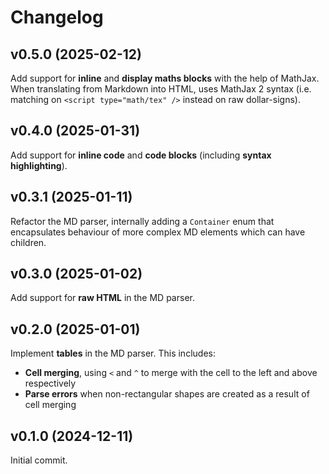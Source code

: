 # Changelog

## v0.5.0 (2025-02-12)

Add support for **inline** and **display maths blocks** with the help of MathJax. When translating
from Markdown into HTML, uses MathJax 2 syntax (i.e. matching on `<script type="math/tex" />` instead
on raw dollar-signs).

## v0.4.0 (2025-01-31)

Add support for **inline code** and **code blocks** (including **syntax highlighting**).

## v0.3.1 (2025-01-11)

Refactor the MD parser, internally adding a `Container` enum that encapsulates behaviour of
more complex MD elements which can have children.

## v0.3.0 (2025-01-02)

Add support for **raw HTML** in the MD parser.

## v0.2.0 (2025-01-01)

Implement **tables** in the MD parser. This includes:
- **Cell merging**, using `<` and `^` to merge with the cell to the left and above respectively
- **Parse errors** when non-rectangular shapes are created as a result of cell merging

## v0.1.0 (2024-12-11)

Initial commit.
